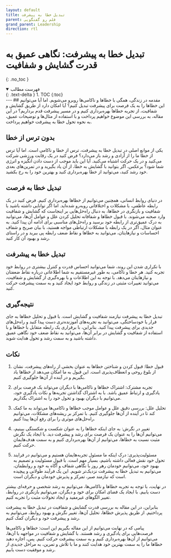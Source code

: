 ```yaml
---
layout: default
title: تبدیل خطا به پیشرفت
parent: قلم رو گفتگویی
grand_parent: Leadership
direction: rtl
---
```


# تبدیل خطا به پیشرفت: نگاهی عمیق به قدرت گشایش و شفافیت
{: .no_toc }

<details open markdown="block">
  <summary>
    فهرست مطالب
  </summary>
  {: .text-delta }
1. TOC
{:toc}
</details>
---
## مقدمه
در زندگی، همگی با خطاها و ناکامی‌ها روبرو می‌شویم. اما آیا می‌توانیم این خطاها را به یک فرصت برای پیشرفت تبدیل کنیم؟ آیا امکان دارد از طریق گشایش و شفافیت، از تجربه خطاها بهره‌برداری کنیم و در مسیر پیشرفت قدم برداریم؟ در این مقاله، به بررسی این موضوع خواهیم پرداخت و با استفاده از مثال‌ها و توضیحات عمیق، به نحوه تحول خطا به پیشرفت خواهیم پرداخت.

## بدون ترس از خطا
یکی از موانع اصلی در تبدیل خطا به پیشرفت، ترس از خطا و ناکامی است. اما آیا ترس از خطا ما را از آزادی و رشد باز می‌دارد؟ فرض کنید در یک رقابت ورزشی شرکت می‌کنید و در یک حرکت اشتباه می‌کنید. آیا این باید موجب از دست دادن انگیزه و انرژی شما شود؟ برعکس، اگر بتوانید با گشایش به خطا، از آن یاد بگیرید و در تمرین‌های بعدی خود رشد کنید، می‌توانید از خطا بهره‌برداری کنید و بهترین خود را به رخ بکشید.

## تبدیل خطا به فرصت
در دنیای روابط انسانی، همچنین می‌توانیم از خطاها بهره‌برداری کنیم. فرض کنید در یک رابطه عاطفی، با مشکلات و اختلافاتی روبه‌رو شده‌اید. اما اگر توانایی داشته باشید با شفافیت و بازنگری در خطاها، به دنبال راه‌حل‌هایی بر اینجاست که گشایش و شفافیت وارد صحنه می‌شوند. با قبول خطاها و شفافانه تحلیل کردن علل و عوامل آن‌ها، می‌توانید به درک عمیق‌تری از رابطه خود برسید و راه‌حل‌های مناسبی برای ادامه آن پیدا کنید. به عنوان مثال، اگر در یک رابطه با مشکلات ارتباطی مواجه هستید، با بیان صریح و شفاف احساسات و نیازهایتان، می‌توانید به خطاها و نقاط ضعف رابطه پی ببرید و در راستای رشد و بهبود آن کار کنید.

## تبدیل خطا به پیشرفت
با تکراری شدن این روند، شما می‌توانید احساس قدرت و کنترل بیشتری در روابط خود تجربه کنید. هر خطا و ناکامی، به طور غیرمستقیم به شما اطلاعاتی درباره نقاط ضعفتان و نیازهایتان می‌دهد. با توجه به این اطلاعات و با بهره‌گیری از گشایش و شفافیت، می‌توانید تغییرات مثبتی در زندگی و روابط خود ایجاد کنید و به سمت پیشرفت حرکت کنید.

## نتیجه‌گیری
تبدیل خطا به پیشرفت نیازمند شفافیت و گشایش است. با قبول و تحلیل خطاها به جای فرار یا خودساختگی، می‌توانید به تجربه‌های آموزنده‌تری دست پیدا کنید و راه‌حل‌های جدیدی برای پیشرفت پیدا کنید. بنابراین، با برقراری یک رابطه متقابل با خطاها و با استفاده از شفافیت و گشایش در برابر آن‌ها، می‌توانید به نقاط ضعف خود نگاهی عمیق داشته باشید و به سمت رشد و تحول هدایت شوید.

## نکات
1. قبول خطا: قبول کردن و شناختن خطاها به عنوان بخشی از راه‌های پیشرفت، نشان از بلوغ روحی و انعطاف‌پذیری است. این قبول به ما امکان می‌دهد از خطاها یاد بگیریم و در آینده از آن‌ها جلوگیری کنیم.

2. تجربه مشترک: اشتراک خطاها و ناکامی‌ها با دیگران می‌تواند یک فرصت برای یادگیری و ارتباط عمیق باشد. با به اشتراک گذاشتن تجربه‌ها و نکات یادگیری خود، می‌توانیم با دیگران بهبود و تحول خود را به اشتراک بگذاریم.

3. تحلیل علل: بررسی دقیق علل و عوامل موجب خطاها و ناکامی‌ها می‌تواند به ما کمک کند تا در آینده از آن‌ها جلوگیری کنیم. با تمرکز بر ریشه‌های مشکلات، می‌توانیم راه‌حل‌های موثری را برای رفع آن‌ها پیدا کنیم.

4. تغییر در نگرش: به جای اینکه خطاها را به عنوان شکست و شکستگی ببینیم، می‌توانیم آن‌ها را به عنوان یک فرصت برای رشد و پیشرفت دید. با ایجاد یک نگرش مثبت نسبت به خطاها، می‌توانیم از آن‌ها بهره‌برداری کنیم و به سمت هدف‌هایمان حرکت کنیم.

5. مسئولیت‌پذیری: درک اینکه ما مسئول تجربه‌هایمان هستیم و می‌توانیم در فرایند تحول خود نقش فعالی داشته باشیم، بسیار مهم است. با قبول مسئولیت و تصمیم به بهبود خود، می‌توانیم خودمان رهر روز با نگاهی شفاف و آگاه به خود و روابطمان، می‌توانیم به تبدیل خطا به پیشرفت نزدیک‌تر شویم. این یک فرآیند طولانی و پیچیده است که نیازمند صبر، تمرکز و پذیرش خودمان و دیگران است.

در نهایت، با توجه به تجربه خطاها و ناکامی‌ها، می‌توانیم به رشد شخصی و حرفه‌ای بیشتر دست یابیم. با ایجاد یک فضای امکان برای خود و دیگران، می‌توانیم بازنگری در روابط، تغییر الگوهای غیرمفید و ایجاد تحولات مثبت را تجربه کنیم.

بنابراین، در این مقاله به بررسی قدرت گشایش و شفافیت در تبدیل خطا به پیشرفت پرداختیم. از طریق پذیرش خطاها، تحلیل آن‌ها، تغییر نگرش و بهبود روابط، می‌توانیم به رشد و پیشرفت خود و دیگران کمک کنیم.

پیامی که در نهایت می‌توانیم از این مقاله بگیریم این است: خطاها و ناکامی‌ها فرصت‌هایی برای یادگیری و رشد هستند. با گشایش و شفافیت در مواجهه با آن‌ها، می‌توانیم از آن‌ها بهره‌برداری کنیم و به سمت پیشرفت حرکت کنیم. پس، اجازه دهید خطاها ما را به سمت بهترین خود هدایت کنند و ما با تلاش و تمرین، به مراحل جدیدی از رشد و موفقیت دست یابیم.
